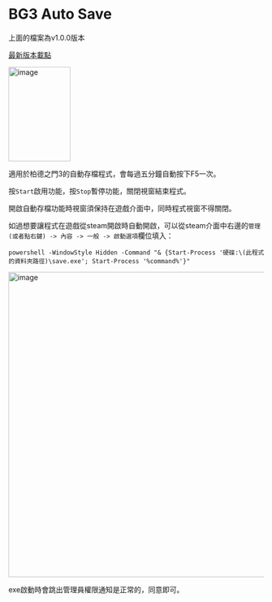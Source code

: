 # BG3 Auto Save

上面的檔案為v1.0.0版本

[最新版本載點](https://github.com/speedlars/BG3-Auto-Save/releases/tag/v1.0.1)

<img width="122" height="186" alt="image" src="https://github.com/user-attachments/assets/6de3c964-723e-4cae-9cc3-6249441648ce" />   

適用於柏德之門3的自動存檔程式，會每過五分鐘自動按下F5一次。

按`Start`啟用功能，按`Stop`暫停功能，關閉視窗結束程式。

開啟自動存檔功能時視窗須保持在遊戲介面中，同時程式視窗不得關閉。

如過想要讓程式在遊戲從steam開啟時自動開啟，可以從steam介面中右邊的`管理(或者點右鍵) -> 內容 -> 一般 -> 啟動選項`欄位填入：

```
powershell -WindowStyle Hidden -Command "& {Start-Process '硬碟:\(此程式的資料夾路徑)\save.exe'; Start-Process '%command%'}"
```

<img width="1226" height="601" alt="image" src="https://github.com/user-attachments/assets/52be88fe-20f2-424a-8590-2f16da793701" />

exe啟動時會跳出管理員權限通知是正常的，同意即可。
